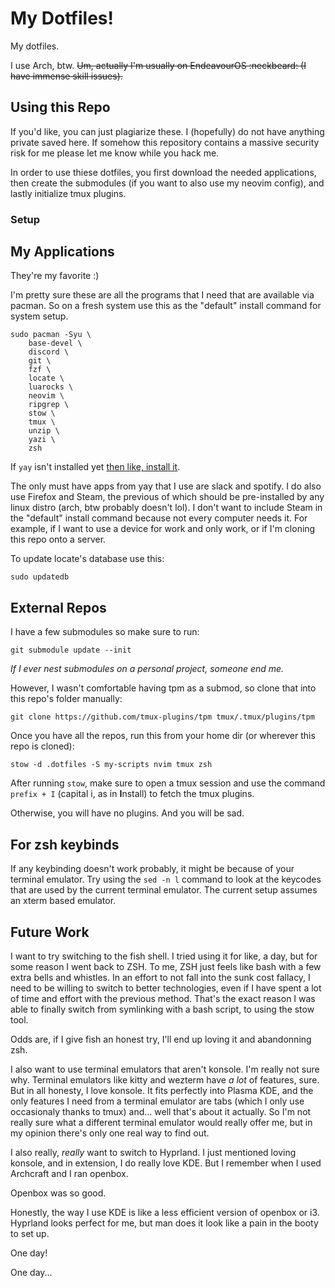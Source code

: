 # My Dotfiles! 
My dotfiles.

I use Arch, btw. ~~Um, actually I'm usually on EndeavourOS :neckbeard: (I have immense skill issues).~~

## Using this Repo
If you'd like, you can just plagiarize these.
I (hopefully) do not have anything private saved here.
If somehow this repository contains a massive security risk for me please let me know while you hack me.

In order to use thiese dotfiles, you first download the needed applications, then create the submodules (if you want to also use my neovim config), and lastly initialize tmux plugins.

### Setup
## My Applications
They're my favorite :)

I'm pretty sure these are all the programs that I need that are available via pacman. 
So on a fresh system use this as the "default" install command for system setup.
```
sudo pacman -Syu \
	base-devel \
    discord \
    git \
    fzf \
    locate \
    luarocks \
    neovim \
    ripgrep \
    stow \
    tmux \
    unzip \
    yazi \
    zsh
```

If `yay` isn't installed yet [then like, install it](https://www.howtogeek.com/how-to-install-and-use-yay-on-arch-linux/#building-yay-on-arch-linux).

The only must have apps from yay that I use are slack and spotify.
I do also use Firefox and Steam, the previous of which should be pre-installed by any linux distro (arch, btw probably doesn't lol).
I don't want to include Steam in the "default" install command because not every computer needs it.
For example, if I want to use a device for work and only work, or if I'm cloning this repo onto a server.

To update locate's database use this:
```
sudo updatedb
```

## External Repos
I have a few submodules so make sure to run:
```
git submodule update --init
```
*If I ever nest submodules on a personal project, someone end me.*

However, I wasn't comfortable having tpm as a submod, so clone that into this repo's folder manually:
```
git clone https://github.com/tmux-plugins/tpm tmux/.tmux/plugins/tpm
```

Once you have all the repos, run this from your home dir (or wherever this repo is cloned):
```
stow -d .dotfiles -S my-scripts nvim tmux zsh
```

After running `stow`, make sure to open a tmux session and use the command `prefix + I` (capital i, as in **I**nstall) to fetch the tmux plugins.

Otherwise, you will have no plugins. And you will be sad.

## For zsh keybinds
If any keybinding doesn't work probably, it might be because of your terminal emulator. 
Try using the `sed -n l` command to look at the keycodes that are used by the current terminal emulator.
The current setup assumes an xterm based emulator.

## Future Work
I want to try switching to the fish shell.
I tried using it for like, a day, but for some reason I went back to ZSH.
To me, ZSH just feels like bash with a few extra bells and whistles.
In an effort to not fall into the sunk cost fallacy, I need to be willing to switch to better technologies, even if I have spent a lot of time and effort with the previous method.
That's the exact reason I was able to finally switch from symlinking with a bash script, to using the stow tool.

Odds are, if I give fish an honest try, I'll end up loving it and abandonning zsh.

I also want to use terminal emulators that aren't konsole. 
I'm really not sure why.
Terminal emulators like kitty and wezterm have *a lot* of features, sure.
But in all honesty, I love konsole.
It fits perfectly into Plasma KDE, and the only features I need from a terminal emulator are tabs (which I only use occasionaly thanks to tmux) and... well that's about it actually.
So I'm not really sure what a different terminal emulator would really offer me, but in my opinion there's only one real way to find out.

I also really, *really* want to switch to Hyprland.
I just mentioned loving konsole, and in extension, I do really love KDE.
But I remember when I used Archcraft and I ran openbox.

Openbox was so good.

Honestly, the way I use KDE is like a less efficient version of openbox or i3.
Hyprland looks perfect for me, but man does it look like a pain in the booty to set up.

One day!

One day...
